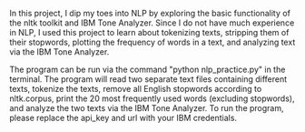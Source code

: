 In this project, I dip my toes into NLP by exploring the basic functionality of the nltk toolkit and IBM Tone Analyzer. Since I do not have much experience in NLP, I used this project to learn about tokenizing texts, stripping them of their stopwords, plotting the frequency of words in a text, and analyzing text via the IBM Tone Analyzer. 

The program can be run via the command "python nlp_practice.py" in the terminal. The program will read two separate text files containing different texts, tokenize the texts, remove all English stopwords according to nltk.corpus, print the 20 most frequently used words (excluding stopwords), and analyze the two texts via the IBM Tone Analyzer. To run the program, please replace the api_key and url with your IBM credentials. 
